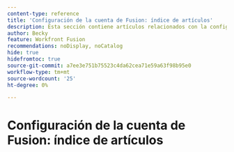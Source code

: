 ```yaml
---
content-type: reference
title: 'Configuración de la cuenta de Fusion: índice de artículos'
description: Esta sección contiene artículos relacionados con la configuración de su cuenta en Adobe Workfront Fusion.
author: Becky
feature: Workfront Fusion
recommendations: noDisplay, noCatalog
hide: true
hidefromtoc: true
source-git-commit: a7ee3e751b75523c4da62cea71e59a63f98b95e0
workflow-type: tm+mt
source-wordcount: '25'
ht-degree: 0%

---
```



# Configuración de la cuenta de Fusion: índice de artículos
